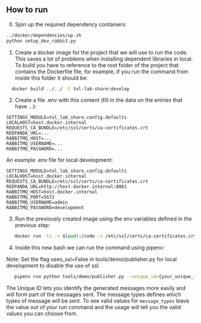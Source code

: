 How to run
----------

0. Spin up the required dependency containers:

```bash
../docker/dependencies/up.sh
python setup_dev_rabbit.py
```

1. Create a docker image for the project that we will use to run the code.
This saves a lot of problems when installing dependent libraries in local.
To build you have to reference to the root folder of the project that contains the
Dockerfile file, for example, if you run the command from inside this folder it should be:

```bash
  docker build ../../ -t tol-lab-share:develop
```

2. Create a file .env with this content (fill in the data on the entries that have ...):

```
SETTINGS_MODULE=tol_lab_share.config.defaults
LOCALHOST=host.docker.internal
REQUESTS_CA_BUNDLE=/etc/ssl/certs/ca-certificates.crt
REDPANDA_URL=...
RABBITMQ_HOST=...
RABBITMQ_USERNAME=...
RABBITMQ_PASSWORD=...
```

An example .env file for local development:

```
SETTINGS_MODULE=tol_lab_share.config.defaults
LOCALHOST=host.docker.internal
REQUESTS_CA_BUNDLE=/etc/ssl/certs/ca-certificates.crt
REDPANDA_URL=http://host.docker.internal:8081
RABBITMQ_HOST=host.docker.internal
RABBITMQ_PORT=5672
RABBITMQ_USERNAME=admin
RABBITMQ_PASSWORD=development
```

3. Run the previously created image using the env variables defined in
the previous step:

```bash
   docker run -ti -v $(pwd):/code -v /etc/ssl/certs/ca-certificates.crt:/etc/ssl/certs/ca-certificates.crt:ro --env-file=.env --entrypoint bash tol-lab-share:develop
```

4. Inside this new bash we can run the command using pipenv:

Note: Set the flag uses_ssl=False in tools/demo/publisher.py for local development to disable the use of ssl.

```bash
   pipenv run python tools/demo/publisher.py --unique_id={your_unique_id} --message_types={message_choice}
```

The Unique ID lets you identify the generated messages more easily and will form part of the messages sent.
The message types defines which types of message will be sent.
To see valid values for `message_types` leave the value out of your run command and the usage will tell you the valid values you can choose from.

